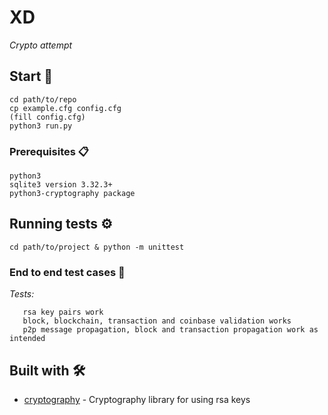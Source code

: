 # XD

_Crypto attempt_

## Start 🚀

```
cd path/to/repo
cp example.cfg config.cfg
(fill config.cfg)
python3 run.py
```
### Prerequisites 📋

```
python3
sqlite3 version 3.32.3+
python3-cryptography package
```

## Running tests ⚙️

```
cd path/to/project & python -m unittest
```

### End to end test cases 🔩

_Tests:_
```
   rsa key pairs work
   block, blockchain, transaction and coinbase validation works
   p2p message propagation, block and transaction propagation work as intended
```
## Built with 🛠️

* [cryptography](https://pypi.org/project/cryptography/) - Cryptography library for using rsa keys

